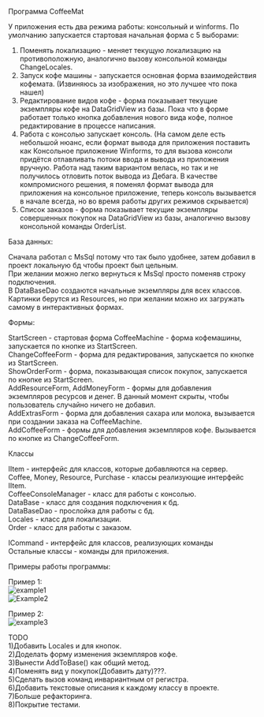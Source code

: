 Программа CoffeeMat

У приложения есть два режима работы: консольный и winforms.
По умолчанию запускается стартовая начальная форма с 5 выборами:
1) Поменять локализацию - меняет текущую локализацию на противоположную,
   аналогично вызову консольной команды ChangeLocales. <br />
2) Запуск кофе машины - запускается основная форма взаимодействия кофемата.
   (Извиняюсь за изображения, но это лучшее что пока нашел) <br />
3) Редактирование видов кофе - форма показывает текущие экземпляры кофе на DataGridView из базы.
   Пока что в форме работает только кнопка добавления нового вида кофе, полное редактирование в процессе написания. <br />
4) Работа с консолью запускает консоль. (На самом деле есть небольшой нюанс, если формат вывода для приложения поставить
   как Консольное приложение Winforms, то для вызова консоли придётся отлавливать потоки ввода и вывода из приложения
   вручную. Работа над таким вариантом велась, но так и не получилось отловить поток вывода из Дебага. В качестве компромисного
   решения, я поменял формат вывода для приложения на консольное приложение, теперь консоль вызывается в начале всегда, но во время
   работы других режимов скрывается) <br />
5) Список заказов - форма показывает текущие экземпляры совершенных покупок на DataGridView из базы,
   аналогично вызову консольной команды OrderList. <br />

База данных:<br />

Сначала работал с MsSql потому что так было удобнее, затем добавил в проект локальную бд чтобы проект был цельным. <br />
При желании можно легко вернуться к MsSql просто поменяв строку подключения.<br />
В DataBaseDao создаются начальные экземпляры для всех классов. <br />
Картинки берутся из Resources, но при желании можно их загружать самому в интерактивных формах.<br />

Формы:<br />

StartScreen - стартовая форма
CoffeeMachine - форма кофемашины, запускается по кнопке из StartScreen.<br />
ChangeCoffeeForm - форма для редактирования, запускается по кнопке из StartScreen.<br />
ShowOrderForm - форма, показывающая список покупок, запускается по кнопке из StartScreen.<br />
AddResourceForm, AddMoneyForm - формы для добавления экземпляров ресурсов и денег. В данный момент скрыты,
чтобы пользователь случайно ничего не добавил. <br />
AddExtrasForm - форма для добавления сахара или молока, вызывается при создании заказа на CoffeeMachine.<br />
AddCoffeeForm - формы для добавления экземпляров кофе. Вызывается по кнопке из ChangeCoffeeForm.<br />

Классы<br />

IItem - интерфейс для классов, которые добавляются на сервер.<br />
Coffee, Money, Resource, Purchase - классы реализующие интерфейс IItem.<br />
CoffeeConsoleManager - класс для работы с консолью.<br />
DataBase - класс для создания подключения к бд.<br />
DataBaseDao - прослойка для работы с бд.<br />
Locales - класс для локализации.<br />
Order - класс для работы с заказом.<br />

ICommand - интерфейс для классов, реализующих команды<br />
Остальные классы - команды для приложения.<br />

Примеры работы программы:

Пример 1: <br />
![example1](https://github.com/user-attachments/assets/a742971b-4c05-4bbd-a13a-ecfc527025ad) <br />
![Example2](https://github.com/user-attachments/assets/8816ba90-1570-4486-88d7-9f18eef6f65b) <br />

Пример 2: <br />
![example3](https://github.com/user-attachments/assets/441231a3-25e6-4d88-ae41-4e4e97d2c6cd) <br />

TODO<br />
1)Добавить Locales и для кнопок.<br />
2)Доделать форму изменения экземпляров кофе.<br />
3)Вынести AddToBase() как общий метод.<br />
4)Поменять вид у покупок(Добавить дату)???.<br />
5)Сделать вызов команд инвариантным от регистра.<br />
6)Добавить текстовые описания к каждому классу в проекте.<br />
7)Больше рефакторинга.<br />
8)Покрытие тестами.<br />
